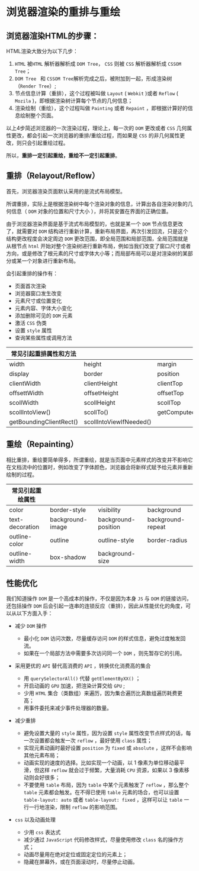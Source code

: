 # 浏览器渲染的重排与重绘

## 浏览器渲染HTML的步骤：

HTML渲染大致分为以下几步：

1. `HTML` 被`HTML` 解析器解析成 `DOM Tree`， `CSS` 则被 `CSS` 解析器解析成 `CSSOM Tree`；
2.  `DOM Tree ` 和 `CSSOM Tree`解析完成之后，被附加到一起，形成渲染树 （`Render Tree`）;
3. 节点信息计算（重排），这个过程被叫做 `Layout` ( `Webkit` )或者 `Reflow` ( `Mozila` )，即根据渲染树计算每个节点的几何信息；
4. 渲染绘制（重绘），这个过程叫做 `Painting` 或者 `Repaint` ，即根据计算好的信息绘制整个页面。

以上4步简述浏览器的一次渲染过程，理论上，每一次的 `DOM` 更改或者 `CSS` 几何属性更改，都会引起一次浏览器的重排/重绘过程，而如果是 `CSS` 的非几何属性更改，则只会引起重绘过程。

所以，**重排一定引起重绘，重绘不一定引起重排**。



## 重排（Relayout/Reflow）

首先，浏览器渲染页面默认采用的是流式布局模型。

所谓重排，实际上是根据渲染树中每个渲染对象的信息，计算出各自渲染对象的几何信息（ `DOM` 对象的位置和尺寸大小 ），并将其安置在界面的正确位置。

由于浏览器渲染界面是基于流式布局模型的，也就是某一个 `DOM` 节点信息更改了，就需要对 `DOM` 结构进行重新计算，重新布局界面，再次引发回流，只是这个结构更改程度会决定周边 `DOM` 更改范围，即全局范围和局部范围，全局范围就是从根节点 `html` 开始对整个渲染树进行重新布局，例如当我们改变了窗口尺寸或者方向，或是修改了根元素的尺寸或字体大小等；而局部布局可以是对渲染树的某部分或某一个对象进行重新布局。

会引起重排的操作有：

+ 页面首次渲染
+ 浏览器窗口发生改变
+ 元素尺寸或位置变化
+ 元素内容、字体大小变化
+ 添加删除可见的 `DOM` 元素
+ 激活 `CSS` 伪类
+ 设置 `style` 属性
+ 查询某些属性或调用方法

| 常见引起重排属性和方法   |       |        |
| -----  |   -----   |  -----|
| width     |   height   |   margin   |
| display   |   border   |   position   |
|  clientWidth    |   clientHeight   |   clientTop   |
|  offsettWidth    |  offsetHeight    |  offsetTop   |
|  scollWidth    |  scollHeight    |   scollTop   |
|  scollIntoView()    |  scollTo()    |  getComputedStyle()    |
|  getBoundingClientRect()    |  scollIntoViewIfNeeded()    |

 

## 重绘（Repainting）

相比重排，重绘要简单得多，所谓重绘，就是当页面中元素样式的改变并不影响它在文档流中的位置时，例如改变了字体颜色，浏览器会将新样式赋予给元素并重新绘制的过程。

| 常见引起重绘属性 |                  |                     |                   |
| ---------------- | ---------------- | ------------------- | ----------------- |
| color            | border-style     | visibility          | background        |
| text-decoration  | background-image | background-position | background-repeat |
| outline-color    | outline          | outline-style       | border-radius     |
| outline-width    | box-shadow       | background-size     |                   |



## 性能优化

我们知道操作 `DOM` 是一个高成本的操作，不仅是因为本身 `JS` 与 `DOM` 的链接访问，还包括操作 `DOM` 后会引起一连串的连锁反应（重排），因此从性能优化的角度，可以从以下方面入手：

+ 减少 `DOM` 操作
  + 最小化 `DOM` 访问次数，尽量缓存访问 `DOM` 的样式信息，避免过度触发回流。
  + 如果在一个局部方法中需要多次访问同一个 `DOM` ，则先暂存它的引用。
+ 采用更优的 `API` 替代高消费的 `API` ，转换优化消费高的集合
  + 用 `querySelectorAll()` 代替 `getElementByXX()` ；
  + 开启动画的 `GPU` 加速，把渲染计算交给 `GPU` ;
  + 少用 `HTML` 集合（类数组）来遍历，因为集合遍历比真数组遍历耗费更高；
  + 用事件委托来减少事件处理器的数量。
+ 减少重排
  + 避免设置大量的 `style` 属性，因为设置 `style` 属性改变节点样式的话，每一次设置都会触发一次 `reflow` ，最好使用 `class` 属性；
  + 实现元素动画时最好设置 `position` 为 `fixed` 或 `absolute` ，这样不会影响其他元素布局；
  + 动画实现的速度的选择。比如实现一个动画，以 1 像素为单位移动最平滑，但这样 `reflow` 就会过于频繁，大量消耗 `CPU` 资源，如果以 3 像素移动则会好很多；
  + 不要使用 `table` 布局，因为 `table` 中某个元素触发了 `reflow` ，那么整个 `table` 元素都会触发。在不得已使用 `table` 元素的场合，也可以设置 `table-layout: auto` 或者 `table-layout: fixed` ，这样可以让 `table` 一行一行地渲染，限制 `reflow` 的影响范围。

+ `css` 以及动画处理
  + 少用 `css` 表达式
  + 减少通过 `JavaScript` 代码修改样式，尽量使用修改 `class` 名的操作方式；
  + 动画尽量用在绝对定位或固定定位的元素上；
  + 隐藏在屏幕外，或在页面滚动时，尽量停止动画。